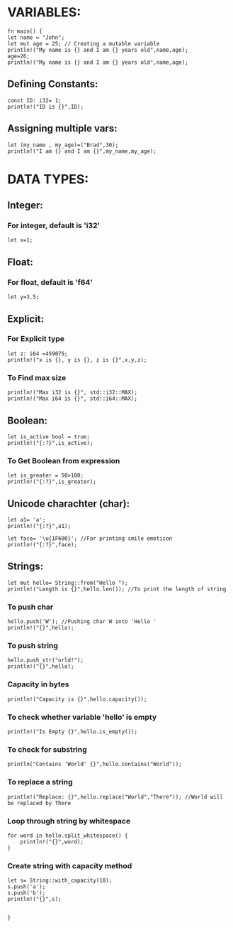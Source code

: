 # VARIABLES:

    fn main() {
    let name = "John";
    let mut age = 25; // Creating a mutable variable
    println!("My name is {} and I am {} years old",name,age);
    age=26;
    println!("My name is {} and I am {} years old",name,age);

## Defining Constants:
    const ID: i32= 1;  
    println!("ID is {}",ID);

## Assigning multiple vars:
    let (my_name , my_age)=("Brad",30);
    println!("I am {} and I am {}",my_name,my_age);



# DATA TYPES:


## Integer:
### For integer, default is 'i32'
    let x=1;

## Float:
### For float, default is 'f64'
    let y=3.5;

## Explicit: 
### For Explicit type
    let z: i64 =459075;
    println!("x is {}, y is {}, z is {}",x,y,z);

### To Find max size
    println!("Max i32 is {}", std::i32::MAX);
    println!("Max i64 is {}", std::i64::MAX);

## Boolean:

    let is_active bool = true;
    println!("{:?}",is_active);

### To Get Boolean from expression
    let is_greater = 50>100;
    println!("{:?}",is_greater);


## Unicode charachter (char):

    let a1= 'a';
    println!("{:?}",a1);

    let face= '\u{1F600}'; //For printing smile emoticon
    println!("{:?}",face); 


## Strings:

    let mut hello= String::from("Hello ");
    println!("Length is {}",hello.len()); //To print the length of string

### To push char
    hello.push('W'); //Pushing char W into 'Hello '
    println!("{}",hello);
    
### To push string
    hello.push_str("orld!");
    println!("{}",hello);

### Capacity in bytes
    println!("Capacity is {}",hello.capacity());

### To check whether variable 'hello' is empty
    println!("Is Empty {}",hello.is_empty());

### To check for substring
    println("Contains 'World' {}",hello.contains("World"));

### To replace a string
    println!("Replace: {}",hello.replace("World","There")); //World will be replaced by There

### Loop through string by whitespace
    for word in hello.split_whitespace() {
        println!("{}",word);
    }

### Create string with capacity method
    let s= String::with_capacity(10);
    s.push('a');
    s.push('b');
    println!("{}",s);


    }

